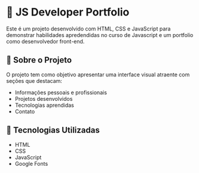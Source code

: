 # 💼 JS Developer Portfolio

Este é um projeto desenvolvido com HTML, CSS e JavaScript para demonstrar habilidades apredendidas no curso de Javascript e um portfolio como desenvolvedor front-end.

## 📌 Sobre o Projeto

O projeto tem como objetivo apresentar uma interface visual atraente com seções que destacam:

- Informações pessoais e profissionais
- Projetos desenvolvidos
- Tecnologias aprendidas
- Contato

## 🚀 Tecnologias Utilizadas

- HTML
- CSS
- JavaScript
- Google Fonts

